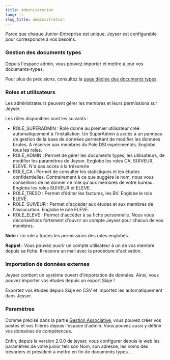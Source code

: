 ```yaml
---
title: Administration
lang: fr
slug_title: administration
---
```


Parce que chaque Junior-Entreprise est unique, Jeyser est configurable pour correspondre à vos besoins.

### Gestion des documents types

Depuis l'espace admin, vous pouvez importer et mettre à jour vos documents-types.

Pour plus de précisions, consultez la [page dédiée des documents types](/fr/documents-types).

### Roles et utilisateurs

Les administrateurs peuvent gérer les membres et leurs permissions sur Jeyser.

Les rôles disponibles sont les suivants : 

 - ROLE_SUPERADMIN : Role donné au premier utilisateur créé automatiquement à l'installation. Un SuperAdmin à accès à un panneau de gestion de la base de données permettant de modifier les données brutes. A réserver aux membres du Pole DSI expérimentés. Englobe tous les roles.
 - ROLE_ADMIN : Permet de gérer les documents types, les utilisateurs, de modifier les paramètres de Jeyser. Englobe les roles CA, SUIVEUR, ELEVE. N'a pas accès à la trésorerie
 - ROLE_CA : Permet de consulter les statistiques et les études confidentielles. Contrairement à ce que suggère le nom, nous vous conseillons de ne donner ce rôle qu'aux membres de votre bureau. Englobe les roles SUIVEUR et ELEVE.
 - ROLE_TRESO : Permet d'éditer les factures, les BV. Englobe le role ELEVE.
 - ROLE_SUIVEUR : Permet d'accéder aux études et aux membres de l'association. Englobe le role ELEVE.
 - ROLE_ELEVE : Permet d'accéder à sa fiche personnelle. Nous vous déconseillons fortement d'ouvrir un compte Jeyser pour chacun de vos membres.
 
 **Note :** Un role a toutes les permissions des roles englobés.
 
 **Rappel :** Vous pouvez ouvrir un compte utilisateur à un de vos membre depuis sa fiche. Il recevra un mail avec la procédure d'activation. 
 
### Importation de données externes

Jeyser contient un système ouvert d'importation de données. Ainsi, vous pouvez importer vos études depuis un export Siaje !

Exportez vos études depuis Siaje en CSV et importez les automatiquement dans Jeyser. 

### Paramètres

Comme précisé dans la partie [Gestion Associative](/fr/gestion-associative), vous pouvez créer vos postes et vos filières depuis l'espace d'admin. Vous pouvez aussi y définir vos domaines de compétences.

Enfin, depuis la version 2.0.0 de jeyser, vous configurer depuis le web les paramètres de votre junior tels son Nom, son adresse, les noms des trésoriers et président à mettre en fin de documents types ...